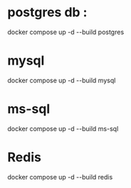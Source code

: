 


# postgres db : 
docker compose up -d --build  postgres 

# mysql 
docker compose up -d --build  mysql 

# ms-sql
 docker compose up -d --build ms-sql 

 # Redis
 docker compose up -d --build redis


